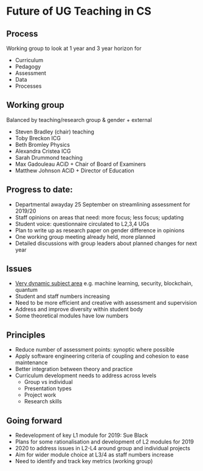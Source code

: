 
# Future of UG Teaching in CS


## Process

Working group to look at 1 year and 3 year horizon for

- Curriculum
- Pedagogy
- Assessment
- Data
- Processes


## Working group

Balanced by teaching/research group & gender + external

- Steven Bradley (chair) teaching
- Toby Breckon ICG
- Beth Bromley Physics
- Alexandra Cristea ICG
- Sarah Drummond teaching
- Max Gadouleau ACiD + Chair of Board of Examiners
- Matthew Johnson ACiD + Director of Education


## Progress to date:

- Departmental awayday 25 September on streamlining assessment for 2019/20
- Staff opinions on areas that need: more focus; less focus; updating 
- Student voice: questionnaire circulated to L2,3,4 UGs
- Plan to write up as research paper on gender difference in opinions
- One working group meeting already held, more planned
- Detailed discussions with group leaders about planned changes for next year


## Issues

- [Very dynamic subject area](https://www.gartner.com/smarterwithgartner/5-trends-emerge-in-gartner-hype-cycle-for-emerging-technologies-2018/) e.g. machine learning, security, blockchain, quantum
- Student and staff numbers increasing
- Need to be more efficient and creative with assessment and supervision
- Address and improve diversity within student body
- Some theoretical modules have low numbers


## Principles

- Reduce number of assessment points: synoptic where possible
- Apply software engineering criteria of coupling and cohesion to ease maintenance
- Better integration between theory and practice
- Curriculum development needs to address across levels
   - Group vs individual
   - Presentation types
   - Project work
   - Research skills


## Going forward

- Redevelopment of key L1 module for 2019: Sue Black
- Plans for some rationalisation and development of L2 modules for 2019
- 2020 to address issues in L2-L4 around group and individual projects
- Aim for wider module choice at L3/4 as staff numbers increase
- Need to identify and track key metrics (working group)
